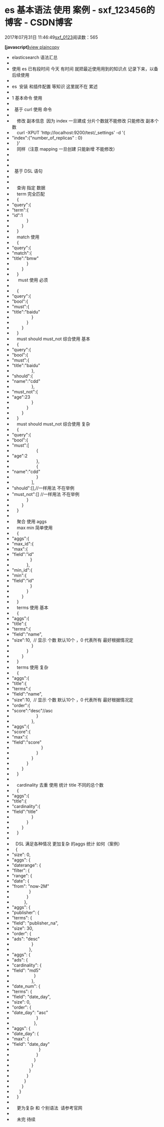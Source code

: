 # es 基本语法 使用 案例 - sxf_123456的博客 - CSDN博客
2017年07月31日 11:46:49[sxf_0123](https://me.csdn.net/sxf_123456)阅读数：565

**[javascript]**[view
 plain](http://blog.csdn.net/u014017121/article/details/62420766#)[copy](http://blog.csdn.net/u014017121/article/details/62420766#)
- elasticsearch 语法汇总  
- 
- 使用 es 已有段时间 今天 有时间 就把最近使用用到的知识点 记录下来，以备后续使用  
- 
- es  安装 和插件配置 等知识 这里就不在 累述  
- 
- 1 基本命令 使用  
- 
-   基于 curl 使用 命令   
- 
-     修改 副本信息  因为 index 一旦建成 分片个数就不能修改 只能修改 副本个数  
-     curl -XPUT 'http://localhost:9200/test/_settings' -d '{  
- "index":{"number_of_replicas" : 0}  
-     }'  
-     同样（注意 mapping 一旦创建 只能新增 不能修改）  
- 
- 
- 
-   基于 DSL 语句  
- 
- 
-     查询 指定 数据   
-     term 完全匹配  
-     {  
- "query":{  
- "term":{  
- "id":1  
-             }  
-         }  
-     }  
-     match 使用  
-     {  
- "query":{  
- "match":{  
- "title":"bmw"
-             }  
-         }  
-     }  
-      must 使用 必须   
- 
-     {  
- "query":{  
- "bool":{  
- "must":{  
- "title":"baidu"
-                 }  
-             }  
-         }  
-     }  
-     must should must_not 综合使用 基本  
-     {  
- "query":{  
- "bool":{  
- "must":{  
- "title":"baidu"
-                 },  
- "should":{  
- "name":"cdd"
-                 },  
- "must_not":{  
- "age":23  
-                 }  
-             }  
-         }  
-     }  
-     must should must_not 综合使用 复杂  
-     {  
- "query":{  
- "bool":{  
- "must":[  
-                     {  
- "age":2  
-                     },  
-                     {  
- "name":"cdd"
-                     }  
-                 ],  
- "should":[],//一样用法 不在举例
- "must_not":[] //一样用法 不在举例
-             }  
-         }  
-     }  
- 
-     聚合 使用 aggs   
-     max min 简单使用  
-     {  
- "aggs":{  
- "max_id":{  
- "max":{  
- "field":"id"
-                }  
-             },  
- "min_id":{  
- "min":{  
- "field":"id"
-                }  
-             }  
-         }  
-     }  
-     terms 使用 基本  
-     {  
- "aggs":{  
- "title":{  
- "terms":{  
- "field":"name",  
- "size":10,  // 显示 个数 默认10个 ，0 代表所有 最好根据情况定
-                 }  
-             }  
-         }  
-     }  
-     terms 使用 复杂   
-     {  
- "aggs":{  
- "title":{  
- "terms":{  
- "field":"name",  
- "size":10,  // 显示 个数 默认10个 ，0 代表所有 最好根据情况定
- "order":{  
- "score":"desc"//asc
-                     }  
-                 },  
- "aggs":{  
- "score":{  
- "max":{  
- "field":"score"
-                         }  
-                     }  
-                 }  
-             }  
-         }  
-     }  
- 
-     cardinality 去重 使用 统计 title 不同的总个数  
-     {  
- "aggs":{  
- "title":{  
- "cardinality":{  
- "field":"title"
-                 }  
-             }  
-         }  
-     }  
- 
-    DSL 满足各种情况 更加复杂 的aggs 统计 如何（案例）  
-    {    
- "size": 0,    
- "aggs": {    
- "daterange": {    
- "filter": {    
- "range": {    
- "date": {    
- "from": "now-2M"
-               }    
-             }    
-           },    
- "aggs": {    
- "publisher": {    
- "terms": {    
- "field": "publisher_na",    
- "size": 30,    
- "order": {    
- "ads": "desc"
-                 }    
-               },    
- "aggs": {    
- "ads": {    
- "cardinality": {    
- "field": "md5"
-                   }    
-                 },    
- "date_num": {    
- "terms": {    
- "field": "date_day",    
- "size": 0,    
- "order": {    
- "date_day": "asc"
-                     }    
-                   },    
- "aggs": {    
- "date_day": {    
- "max": {    
- "field": "date_day"
-                       }    
-                     }    
-                   }    
-                 }    
-               }    
-             }    
-           }    
-         }    
-       }    
-     }    
- 
-     更为复杂 和 个别语法  请参考官网  
- 
-     未完 待续  
